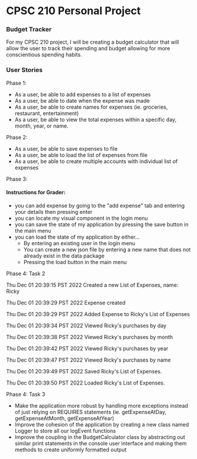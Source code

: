 # CPSC 210 Personal Project

### Budget Tracker

For my CPSC 210 project, I will be creating a budget calculator that will allow the user to track their spending
and budget allowing for more conscientious spending habits.

### User Stories

Phase 1:
- As a user, be able to add expenses to a list of expenses
- As a user, be able to date when the expense was made
- As a user, be able to create names for expenses (ie. groceries, restaurant, entertainment)
- As a user, be able to view the total expenses within a specific day, month, year, or name.

Phase 2:
- As a user, be able to save expenses to file
- As a user, be able to load the list of expenses from file
- As a user, be able to create multiple accounts with individual list of expenses

Phase 3:
#### Instructions for Grader:

- you can add expense by going to the "add expense" tab and entering your details then pressing enter
- you can locate my visual component in the login menu
- you can save the state of my application by pressing the save button in the main menu
- you can load the state of my application by either...
    - By entering an existing user in the login menu
    - You can create a new json file by entering a new name that does not already exist in the data package
    - Pressing the load button in the main menu

Phase 4: Task 2

Thu Dec 01 20:39:15 PST 2022
Created a new List of Expenses, name: Ricky

Thu Dec 01 20:39:29 PST 2022
Expense created

Thu Dec 01 20:39:29 PST 2022
Added Expense to Ricky's List of Expenses

Thu Dec 01 20:39:34 PST 2022
Viewed Ricky's purchases by day

Thu Dec 01 20:39:38 PST 2022
Viewed Ricky's purchases by month

Thu Dec 01 20:39:42 PST 2022
Viewed Ricky's purchases by year

Thu Dec 01 20:39:47 PST 2022
Viewed Ricky's purchases by name

Thu Dec 01 20:39:49 PST 2022
Saved Ricky's List of Expenses.

Thu Dec 01 20:39:50 PST 2022
Loaded Ricky's List of Expenses.

Phase 4: Task 3

- Make the application more robust by handling more exceptions instead of just relying on REQUIRES statements
  (ie. getExpenseAtDay, getExpenseAtMonth, getExpenseAtYear)
- Improve the cohesion of the application by creating a new class named Logger to store all our logEvent functions
- Improve the coupling in the BudgetCalculator class by abstracting out similar print statements in the console user 
  interface and making them methods to create uniformly formatted output

